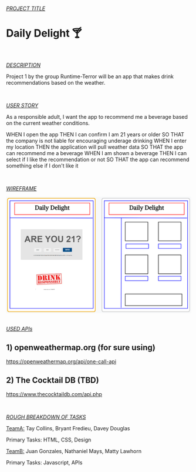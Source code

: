 <u><i>PROJECT TITLE</i></u>

<h1> Daily Delight 🍸 </h1> 

<br>

<u><i>DESCRIPTION</i></u>

Project 1 by the group Runtime-Terror will be an app that makes drink recommendations based on the weather.

<br>


<u><i>USER STORY</i></u>

As a responsible adult, I want the app to recommend me a beverage based on the current weather conditions.

WHEN I open the app THEN I can confirm I am 21 years or older SO THAT the company is not liable for encouraging underage drinking
WHEN I enter my location THEN the application will pull weather data SO THAT the app can recommend me a beverage
WHEN I am shown a beverage THEN I can select if I like the recommendation or not SO THAT the app can recommend something else if I don't like it

<br>


<u><i>WIREFRAME</i></u>

<img src="./assets/WIP_wireframe.png" alt="Awesome mock-up of our soon-to-be-awesome app" />

<br>


<br>


<u><i>USED APIs</i></u>

## 1) openweathermap.org (for sure using)

https://openweathermap.org/api/one-call-api

## 2) The Cocktail DB (TBD)

https://www.thecocktaildb.com/api.php

<br>


<u><i>ROUGH BREAKDOWN OF TASKS</i></u>

<u>TeamA:</u> Tay Collins, Bryant Fredieu, Davey Douglas

Primary Tasks: HTML, CSS, Design


<u>TeamB:</u> Juan Gonzales, Nathaniel Mays, Matty Lawhorn

Primary Tasks: Javascript, APIs
